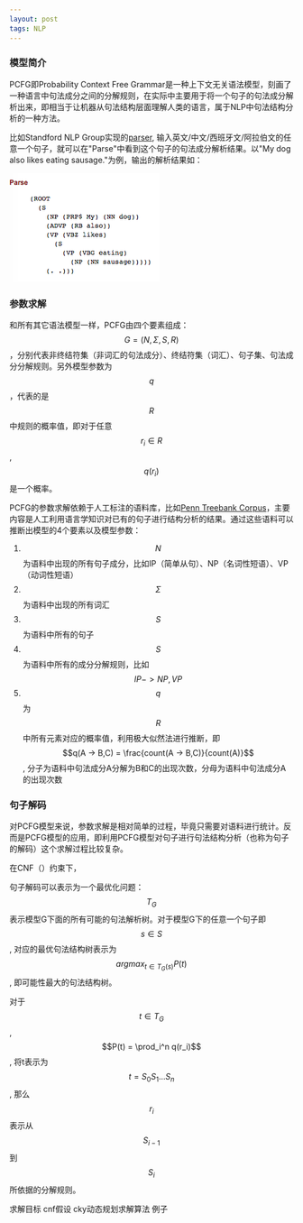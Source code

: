 ```yaml
---
layout: post
tags: NLP
---
```


### 模型简介
PCFG即Probability Context Free Grammar是一种上下文无关语法模型，刻画了一种语言中句法成分之间的分解规则，在实际中主要用于将一个句子的句法成分解析出来，即相当于让机器从句法结构层面理解人类的语言，属于NLP中句法结构分析的一种方法。

比如Standford NLP Group实现的[parser](http://nlp.stanford.edu:8080/parser/), 输入英文/中文/西班牙文/阿拉伯文的任意一个句子，就可以在"Parse"中看到这个句子的句法成分解析结果。以"My dog also likes eating sausage."为例，输出的解析结果如：

![parse tree](https://raw.githubusercontent.com/nomadcube/nomadcube.github.io/master/parse_tree.png)

### 参数求解
和所有其它语法模型一样，PCFG由四个要素组成：$$G = (N, \Sigma, S, R)$$，分别代表非终结符集（非词汇的句法成分）、终结符集（词汇）、句子集、句法成分分解规则。另外模型参数为$$q$$，代表的是$$R$$中规则的概率值，即对于任意$$r_i \in R$$, $$q(r_i)$$是一个概率。

PCFG的参数求解依赖于人工标注的语料库，比如[Penn Treebank Corpus](https://www.cis.upenn.edu/~treebank/switch-samp-bkt.html)，主要内容是人工利用语言学知识对已有的句子进行结构分析的结果。通过这些语料可以推断出模型的4个要素以及模型参数：

1. $$N$$为语料中出现的所有句子成分，比如IP（简单从句）、NP（名词性短语）、VP（动词性短语）
2. $$\Sigma$$为语料中出现的所有词汇
3. $$S$$为语料中所有的句子
4. $$S$$为语料中所有的成分分解规则，比如$$IP -> NP,VP$$
5. $$q$$为$$R$$中所有元素对应的概率值，利用极大似然法进行推断，即$$q(A -> B,C) = \frac{count(A -> B,C)}{count(A)}$$, 分子为语料中句法成分A分解为B和C的出现次数，分母为语料中句法成分A的出现次数

### 句子解码
对PCFG模型来说，参数求解是相对简单的过程，毕竟只需要对语料进行统计。反而是PCFG模型的应用，即利用PCFG模型对句子进行句法结构分析（也称为句子的解码）这个求解过程比较复杂。

在CNF（）约束下，

句子解码可以表示为一个最优化问题：$$T_G$$表示模型G下面的所有可能的句法解析树。对于模型G下的任意一个句子即$$s \in S$$, 对应的最优句法结构树表示为$$argmax_{t \in T_G(s)} P(t)$$, 即可能性最大的句法结构树。

对于$$t \in T_G$$, $$P(t) = \prod_i^n q(r_i)$$, 将t表示为$$t = S_0 S_1 ... S_n$$, 那么$$r_i$$表示从$$S_{i-1}$$到$$S_i$$所依据的分解规则。

  求解目标
  cnf假设
  cky动态规划求解算法
  例子
